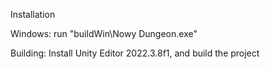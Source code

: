Installation

Windows: run "buildWin\Nowy Dungeon.exe"

Building: Install Unity Editor 2022.3.8f1, and build the project
